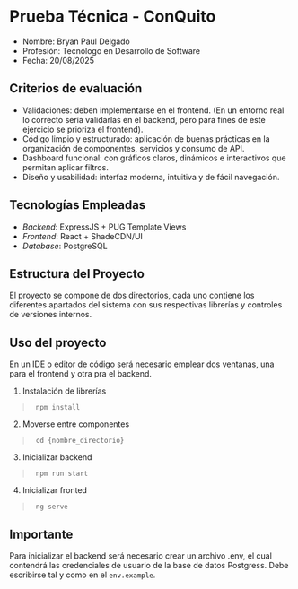 # Prueba Técnica - ConQuito

- Nombre: Bryan Paul Delgado
- Profesión: Tecnólogo en Desarrollo de Software
- Fecha: 20/08/2025

## Criterios de evaluación
- Validaciones: deben implementarse en el frontend. (En un entorno real lo correcto sería validarlas en el backend, pero para fines de este ejercicio se prioriza el frontend).
- Código limpio y estructurado: aplicación de buenas prácticas en la organización de componentes, servicios y consumo de API.
- Dashboard funcional: con gráficos claros, dinámicos e interactivos que permitan aplicar filtros.
- Diseño y usabilidad: interfaz moderna, intuitiva y de fácil navegación.

## Tecnologías Empleadas
- _Backend_: ExpressJS + PUG Template Views
- _Frontend_: React + ShadeCDN/UI
- _Database_: PostgreSQL

## Estructura del Proyecto
El proyecto se compone de dos directorios, cada uno contiene los diferentes apartados del sistema con sus respectivas librerías y controles de versiones internos.


## Uso del proyecto
En un IDE o editor de código será necesario emplear dos ventanas, una para el frontend y otra pra el backend.

1. Instalación de librerías
> <code> npm install </code>

2. Moverse entre componentes
> <code> cd {nombre_directorio} </code>

3. Inicializar backend
> <code> npm run start </code>

4. Inicializar fronted
> <code> ng serve </code>

## Importante
Para inicializar el backend será necesario crear un archivo .env, el cual contendrá las credenciales de usuario de la base de datos Postgress. Debe escribirse tal y como en el <code>env.example</code>.